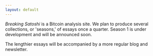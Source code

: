 ```yaml
---
layout: default
---
```


*Breaking Satoshi* is a Bitcoin analysis site. We plan to produce several collections, or 'seasons,' of essays once a quarter. Season 1 is under development and will be announced soon.

The lengthier essays will be accompanied by a more regular blog and newsletter.



